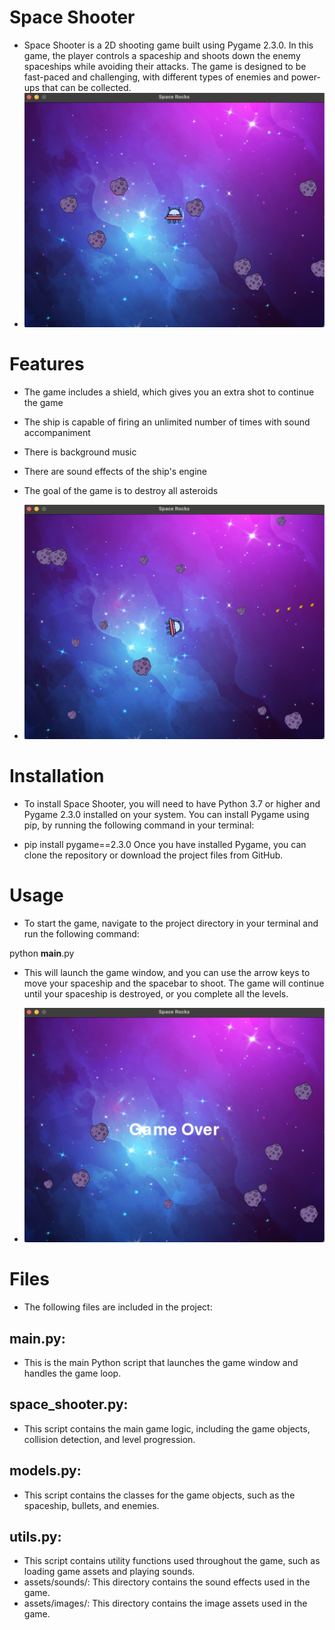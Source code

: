 # Space Shooter
- Space Shooter is a 2D shooting game built using Pygame 2.3.0. In this game, the player controls a spaceship and shoots down the enemy spaceships while avoiding their attacks. The game is designed to be fast-paced and challenging, with different types of enemies and power-ups that can be collected.
- ![ space ](1.png)

# Features
- The game includes a shield, which gives you an extra shot to continue the game
- The ship is capable of firing an unlimited number of times with sound accompaniment
- There is background music
- There are sound effects of the ship's engine
- The goal of the game is to destroy all asteroids

- ![ space ](3.png)

# Installation
- To install Space Shooter, you will need to have Python 3.7 or higher and Pygame 2.3.0 installed on your system. You can install Pygame using pip, by running the following command in your terminal:

- pip install pygame==2.3.0
Once you have installed Pygame, you can clone the repository or download the project files from GitHub.

# Usage
- To start the game, navigate to the project directory in your terminal and run the following command:

python __main__.py
- This will launch the game window, and you can use the arrow keys to move your spaceship and the spacebar to shoot. The game will continue until your spaceship is destroyed, or you complete all the levels.

- ![ space ](2.png)

# Files
- The following files are included in the project:

## __main__.py: 
- This is the main Python script that launches the game window and handles the game loop.
## space_shooter.py: 
- This script contains the main game logic, including the game objects, collision detection, and level progression.
## models.py: 
- This script contains the classes for the game objects, such as the spaceship, bullets, and enemies.
## utils.py: 
- This script contains utility functions used throughout the game, such as loading game assets and playing sounds.
- assets/sounds/: This directory contains the sound effects used in the game.
- assets/images/: This directory contains the image assets used in the game.
